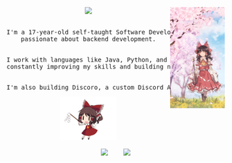 <div align="center">
<img src="https://raw.githubusercontent.com/calishu/calishu/main/assets/sideimage.png" width="25%" align="right" />
<img src="https://readme-typing-svg.demolab.com?font=Inconsolata&weight=500&size=50&duration=2500&pause=300&color=FFB7C5&center=true&vCenter=true&multiline=true&repeat=false&width=1300&height=140&lines=Hello+there+%5E%5E" width="70%" />
<br><br>
<pre>
I'm a 17-year-old self-taught Software Developer from Germany,
passionate about backend development.
<br>
I work with languages like Java, Python, and C/C++,
constantly improving my skills and building new projects.
<br>
I'm also building Discoro, a custom Discord API wrapper in Python.
</pre>

<img src="https://raw.githubusercontent.com/calishu/calishu/main/assets/dancing.gif" height="100" />
<br><br>
<div>
  <img height="170" src="https://github-readme-stats.vercel.app/api/top-langs/?username=calishu&layout=compact&hide=lua&theme=transparent&border_radius=10&border_color=FFB7C5&text_color=feb7c4&title_color=feb7c4" />
  &nbsp;&nbsp;&nbsp;
  &nbsp;&nbsp;&nbsp;
  <img src="https://github-readme-streak-stats-orpin-six.vercel.app/?user=calishu&theme=transparent&border_radius=10&card_height=165&border=FFB7C5&stroke=FFB7C500&ring=FEB7C4&fire=FEB7C4&currStreakNum=FEB7C4&currStreakLabel=FEB7C4&sideLabels=FEB7C4&sideNums=FEB7C4&dates=FFFFFF71" />
</div>
